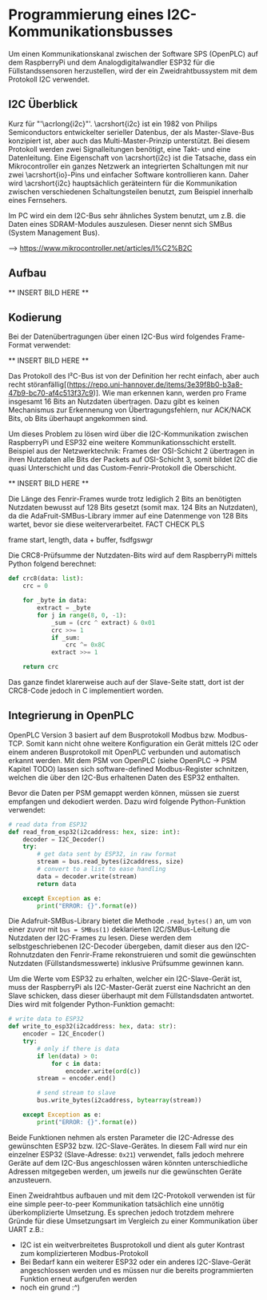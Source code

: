 # Programmierung eines I2C-Kommunikationsbusses

Um einen Kommunikationskanal zwischen der Software SPS (OpenPLC) auf dem RaspberryPi und dem Analogdigitalwandler ESP32 für die Füllstandssensoren herzustellen, wird der ein Zweidrahtbussystem mit dem Protokoll I2C verwendet.

## I2C Überblick

Kurz für "'\acrlong{i2c}"'. \acrshort{i2c} ist ein 1982 von Philips Semiconductors entwickelter serieller Datenbus, der als Master-Slave-Bus konzipiert ist, aber auch das Multi-Master-Prinzip unterstützt. Bei diesem Protokoll werden zwei Signalleitungen benötigt, eine Takt- und eine Datenleitung. Eine Eigenschaft von \acrshort{i2c} ist die Tatsache, dass ein Mikrocontroller ein ganzes Netzwerk an integrierten Schaltungen mit nur zwei \acrshort{io}-Pins und einfacher Software kontrollieren kann. Daher wird \acrshort{i2c} hauptsächlich geräteintern für die Kommunikation zwischen verschiedenen Schaltungsteilen benutzt, zum Beispiel innerhalb eines Fernsehers.

Im PC wird ein dem I2C-Bus sehr ähnliches System benutzt, um z.B. die Daten eines SDRAM-Modules auszulesen. Dieser nennt sich SMBus (System Management Bus).

--> https://www.mikrocontroller.net/articles/I%C2%B2C

## Aufbau

** INSERT BILD HERE **

## Kodierung

Bei der Datenübertragungen über einen I2C-Bus wird folgendes Frame-Format verwendet:

** INSERT BILD HERE **

Das Protokoll des I²C-Bus ist von der Definition her recht einfach, aber auch recht störanfällig[(https://repo.uni-hannover.de/items/3e39f8b0-b3a8-47b9-bc70-af4c513f37c9)]. Wie man erkennen kann, werden pro Frame insgesamt 16 Bits an Nutzdaten übertragen. Dazu gibt es keinen Mechanismus zur Erkennenung von Übertragungsfehlern, nur ACK/NACK Bits, ob Bits überhaupt angekommen sind. 

Um dieses Problem zu lösen wird über die I2C-Kommunikation zwischen RaspberryPi und ESP32 eine weitere Kommunikationsschicht erstellt. Beispiel aus der Netzwerktechnik: Frames der OSI-Schicht 2 übertragen in ihren Nutzdaten alle Bits der Packets auf OSI-Schicht 3, somit bildet I2C die quasi Unterschicht und das Custom-Fenrir-Protokoll die Oberschicht.

** INSERT BILD HERE **

Die Länge des Fenrir-Frames wurde trotz lediglich 2 Bits an benötigten Nutzdaten bewusst auf 128 Bits gesetzt (somit max. 124 Bits an Nutzdaten), da die AdaFruit-SMBus-Library immer auf eine Datenmenge von 128 Bits wartet, bevor sie diese weiterverarbeitet. FACT CHECK PLS

frame start, length, data + buffer, fsdfgswgr

Die CRC8-Prüfsumme der Nutzdaten-Bits wird auf dem RaspberryPi mittels Python folgend berechnet:

```Python
def crc8(data: list):
    crc = 0

    for _byte in data:
        extract = _byte
        for j in range(8, 0, -1):
            _sum = (crc ^ extract) & 0x01
            crc >>= 1
            if _sum:
                crc ^= 0x8C
            extract >>= 1

    return crc
```

Das ganze findet klarerweise auch auf der Slave-Seite statt, dort ist der CRC8-Code jedoch in C implementiert worden.

## Integrierung in OpenPLC

OpenPLC Version 3 basiert auf dem Busprotokoll Modbus bzw. Modbus-TCP. Somit kann nicht ohne weitere Konfiguration ein Gerät mittels I2C oder einem anderen Busprotokoll mit OpenPLC verbunden und automatisch erkannt werden. Mit dem PSM von OpenPLC (siehe OpenPLC -> PSM Kapitel TODO) lassen sich software-defined Modbus-Register schnitzen, welchen die über den I2C-Bus erhaltenen Daten des ESP32 enthalten.

Bevor die Daten per PSM gemappt werden können, müssen sie zuerst empfangen und dekodiert werden. Dazu wird folgende Python-Funktion verwendet:

```Python
# read data from ESP32
def read_from_esp32(i2caddress: hex, size: int):
    decoder = I2C_Decoder()
    try:
        # get data sent by ESP32, in raw format
        stream = bus.read_bytes(i2caddress, size)
        # convert to a list to ease handling
        data = decoder.write(stream)
        return data

    except Exception as e:
        print("ERROR: {}".format(e))
```

Die Adafruit-SMBus-Library bietet die Methode ```.read_bytes()``` an, um von einer zuvor mit ```bus = SMBus(1)``` deklarierten I2C/SMBus-Leitung die Nutzdaten der I2C-Frames zu lesen. Diese werden dem selbstgeschriebenen I2C-Decoder übergeben, damit dieser aus den I2C-Rohnutzdaten den Fenrir-Frame rekonstruieren und somit die gewünschten Nutzdaten (Füllstandsmesswerte) inklusive Prüfsumme gewinnen kann.

Um die Werte vom ESP32 zu erhalten, welcher ein I2C-Slave-Gerät ist, muss der RaspberryPi als I2C-Master-Gerät zuerst eine Nachricht an den Slave schicken, dass dieser überhaupt mit dem Füllstandsdaten antwortet. Dies wird mit folgender Python-Funktion gemacht:

```Python
# write data to ESP32
def write_to_esp32(i2caddress: hex, data: str):
    encoder = I2C_Encoder()
    try:
        # only if there is data
        if len(data) > 0:
            for c in data:
                encoder.write(ord(c))
        stream = encoder.end()

        # send stream to slave
        bus.write_bytes(i2caddress, bytearray(stream))

    except Exception as e:
        print("ERROR: {}".format(e))
```

Beide Funktionen nehmen als ersten Parameter die I2C-Adresse des gewünschten ESP32 bzw. I2C-Slave-Gerätes. In diesem Fall wird nur ein einzelner ESP32 (Slave-Adresse: ```0x21```) verwendet, falls jedoch mehrere Geräte auf dem I2C-Bus angeschlossen wären könnten unterschiedliche Adressen mitgegeben werden, um jeweils nur die gewünschten Geräte anzusteuern.

Einen Zweidrahtbus aufbauen und mit dem I2C-Protokoll verwenden ist für eine simple peer-to-peer Kommunikation tatsächlich eine unnötig überkomplizierte Umsetzung. Es sprechen jedoch trotzdem mehrere Gründe für diese Umsetzungsart im Vergleich zu einer Kommunikation über UART z.B.:
- I2C ist ein weitverbreitetes Busprotokoll und dient als guter Kontrast zum komplizierteren Modbus-Protokoll
- Bei Bedarf kann ein weiterer ESP32 oder ein anderes I2C-Slave-Gerät angeschlossen werden und es müssen nur die bereits programmierten Funktion erneut aufgerufen werden
- noch ein grund :^)


